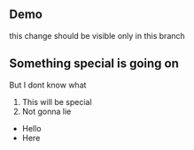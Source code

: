 ## Demo
this change should be visible only in this branch

## Something special is going on
But I dont know what

1. This will be special
2. Not gonna lie

* Hello
* Here
